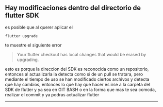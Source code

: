 ## Hay modificaciones dentro del directorio de flutter SDK
es posible que al querer aplicar el

    flutter upgrade

te muestre el siguiente error

>Your flutter checkout has local changes that would be erased by upgrading.

esto es porque la direccion del SDK es reconocida como un repositorio, entonces al actualizarla la detecta como si de un pull se tratara, pero mediante el tiempo de uso se han modificado ciertos archivos y detecta que hay cambios, entonces lo que hay que hacer es irse a la carpeta del SDK de flutter y ya sea en GIT BASH o en la forma que mas te sea comoda, realizar el commit y ya podras actualizar flutter

---